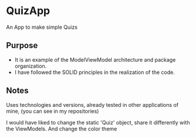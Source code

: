 # QuizApp
An App to make simple Quizs

## Purpose
- It is an example of the ModelViewModel architecture and package organization.
- I have followed the SOLID principles in the realization of the code.

## Notes
Uses technologies and versions, already tested in other applications of mine, (you can see in my repositories)

I would have liked to change the static 'Quiz' object, share it differently with the ViewModels.
And change the color theme